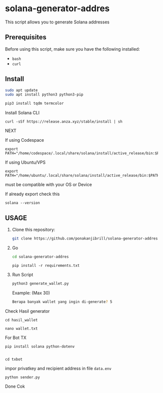# solana-generator-addres

This script allows you to generate Solana addresses

## Prerequisites

Before using this script, make sure you have the following installed:
- `bash`
- `curl`

## Install

   ```bash
   sudo apt update
   sudo apt install python3 python3-pip
   ```

   ```bash
   pip3 install tqdm termcolor
   ```

Install Solana CLI

    curl -sSf https://release.anza.xyz/stable/install | sh


NEXT

If using Codespace

    export PATH="/home/codespace/.local/share/solana/install/active_release/bin:$PATH"

If using Ubuntu/VPS

    export PATH="/home/ubuntu/.local/share/solana/install/active_release/bin:$PATH"

must be compatible with your OS or Device



If already export check this
    
    solana --version



## USAGE

1. Clone this repository:

   ```bash
   git clone https://github.com/ponakanjibrill/solana-generator-addres.git
   ```

2. Go

   ```bash
   cd solana-generator-addres
   ```

   ```
   pip install -r requirements.txt
   ```

3. Run Script

   ```bash
   python3 generate_wallet.py
   ```


   Example: (Max 30)

   ```bash
   Berapa banyak wallet yang ingin di-generate? 5
   ```

Check Hasil generator

   ```
   cd hasil_wallet
   ```

   ```
   nano wallet.txt
   ```


For Bot TX

    pip install solana python-dotenv
    

    cd txbot
    

impor privatkey and recipient address in file ```data.env```

    python sender.py
    



Done Cok
